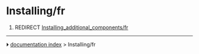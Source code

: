 # Installing/fr
1.  REDIRECT [Installing_additional_components/fr](Installing_additional_components/fr.md)



---
⏵ [documentation index](../README.md) > Installing/fr
